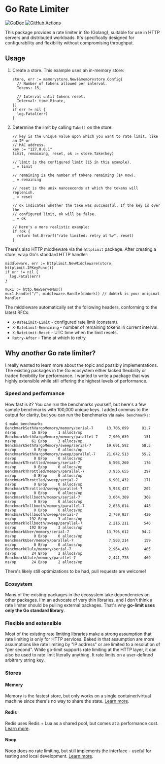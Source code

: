 # Go Rate Limiter

[![GoDoc](https://img.shields.io/badge/go-documentation-blue.svg?style=flat-square)](https://pkg.go.dev/mod/github.com/sethvargo/go-limiter)
[![GitHub Actions](https://img.shields.io/github/workflow/status/sethvargo/go-limiter/Test?style=flat-square)](https://github.com/sethvargo/go-limiter/actions?query=workflow%3ATest)


This package provides a rate limiter in Go (Golang), suitable for use in HTTP
servers and distributed workloads. It's specifically designed for
configurability and flexibility without compromising throughput.


## Usage

1.  Create a store. This example uses an in-memory store:

    ```golang
    store, err := memorystore.New(&memorystore.Config{
      // Number of tokens allowed per interval.
      Tokens: 15,

      // Interval until tokens reset.
      Interval: time.Minute,
    })
    if err != nil {
      log.Fatal(err)
    }
    ```

1.  Determine the limit by calling `Take()` on the store:

    ```golang
    // key is the unique value upon which you want to rate limit, like an IP or
    // MAC address.
    key := "127.0.0.1"
    limit, remaining, reset, ok := store.Take(key)

    // limit is the configured limit (15 in this example).
    _ = limit

    // remaining is the number of tokens remaining (14 now).
    _ = remaining

    // reset is the unix nanoseconds at which the tokens will replenish.
    _ = reset

    // ok indicates whether the take was successful. If the key is over the
    // configured limit, ok will be false.
    _ = ok

    // Here's a more realistic example:
    if !ok {
      return fmt.Errorf("rate limited: retry at %v", reset)
    }
    ```

There's also HTTP middleware via the `httplimit` package. After creating a
store, wrap Go's standard HTTP handler:

```golang
middleware, err := httplimit.NewMiddleware(store, httplimit.IPKeyFunc())
if err != nil {
  log.Fatal(err)
}

mux1 := http.NewServeMux()
mux1.Handle("/", middleware.Handle(doWork)) // doWork is your original handler
```

The middleware automatically set the following headers, conforming to the latest
RFCs:

- `X-RateLimit-Limit` - configured rate limit (constant).
- `X-RateLimit-Remaining` - number of remaining tokens in current interval.
- `X-RateLimit-Reset` - UTC time when the limit resets.
- `Retry-After` - Time at which to retry


## Why _another_ Go rate limiter?

I really wanted to learn more about the topic and possibly implementations. The
existing packages in the Go ecosystem either lacked flexibility or traded
flexibility for performance. I wanted to write a package that was highly
extensible while still offering the highest levels of performance.


### Speed and performance

How fast is it? You can run the benchmarks yourself, but here's a few sample
benchmarks with 100,000 unique keys. I added commas to the output for clarity,
but you can run the benchmarks via `make benchmarks`:

```text
$ make benchmarks
BenchmarkSethVargoMemory/memory/serial-7      13,706,899      81.7 ns/op       16 B/op     1 allocs/op
BenchmarkSethVargoMemory/memory/parallel-7     7,900,639       151 ns/op       61 B/op     3 allocs/op
BenchmarkSethVargoMemory/sweep/serial-7       19,601,592      58.3 ns/op        0 B/op     0 allocs/op
BenchmarkSethVargoMemory/sweep/parallel-7     21,042,513      55.2 ns/op        0 B/op     0 allocs/op
BenchmarkThrottled/memory/serial-7             6,503,260       176 ns/op        0 B/op     0 allocs/op
BenchmarkThrottled/memory/parallel-7           3,936,655       297 ns/op        0 B/op     0 allocs/op
BenchmarkThrottled/sweep/serial-7              6,901,432       171 ns/op        0 B/op     0 allocs/op
BenchmarkThrottled/sweep/parallel-7            5,948,437       202 ns/op        0 B/op     0 allocs/op
BenchmarkTollbooth/memory/serial-7             3,064,309       368 ns/op        0 B/op     0 allocs/op
BenchmarkTollbooth/memory/parallel-7           2,658,014       448 ns/op        0 B/op     0 allocs/op
BenchmarkTollbooth/sweep/serial-7              2,769,937       430 ns/op      192 B/op     3 allocs/op
BenchmarkTollbooth/sweep/parallel-7            2,216,211       546 ns/op      192 B/op     3 allocs/op
BenchmarkUber/memory/serial-7                 13,795,612      94.2 ns/op        0 B/op     0 allocs/op
BenchmarkUber/memory/parallel-7                7,503,214       159 ns/op        0 B/op     0 allocs/op
BenchmarkUlule/memory/serial-7                 2,964,438       405 ns/op       24 B/op     2 allocs/op
BenchmarkUlule/memory/parallel-7               2,441,778       469 ns/op       24 B/op     2 allocs/op
```

There's likely still optimizations to be had, pull requests are welcome!


### Ecosystem

Many of the existing packages in the ecosystem take dependencies on other
packages. I'm an advocate of very thin libraries, and I don't think a rate
limiter should be pulling external packages. That's why **go-limit uses only the
Go standard library**.


### Flexible and extensible

Most of the existing rate limiting libraries make a strong assumption that rate
limiting is only for HTTP services. Baked in that assumption are more
assumptions like rate limiting by "IP address" or are limited to a resolution of
"per second". While go-limit supports rate limiting at the HTTP layer, it can
also be used to rate limit literally anything. It rate limits on a user-defined
arbitrary string key.


### Stores

#### Memory

Memory is the fastest store, but only works on a single container/virtual
machine since there's no way to share the state.
[Learn more](https://pkg.go.dev/github.com/sethvargo/go-limiter/memorystore).

#### Redis

Redis uses Redis + Lua as a shared pool, but comes at a performance cost.
[Learn more](https://pkg.go.dev/github.com/sethvargo/go-limiter/redisstore).

#### Noop

Noop does no rate limiting, but still implements the interface - useful for
testing and local development.
[Learn more](https://pkg.go.dev/github.com/sethvargo/go-limiter/noopstore).
